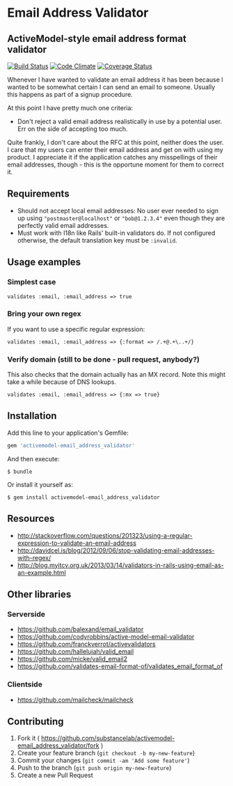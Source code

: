 # Email Address Validator
## ActiveModel-style email address format validator

[![Build Status](https://travis-ci.org/substancelab/activemodel-email_address_validator.svg?branch=master)](https://travis-ci.org/substancelab/activemodel-email_address_validator) [![Code Climate](https://codeclimate.com/github/substancelab/activemodel-email_address_validator/badges/gpa.svg)](https://codeclimate.com/github/substancelab/activemodel-email_address_validator) [![Coverage Status](https://coveralls.io/repos/substancelab/activemodel-email_address_validator/badge.svg?branch=more-badges&service=github)](https://coveralls.io/github/substancelab/activemodel-email_address_validator?branch=more-badges)

Whenever I have wanted to validate an email address it has been because I wanted to be somewhat certain I can send an email to someone. Usually this happens as part of a signup procedure.

At this point I have pretty much one criteria:

* Don't reject a valid email address realistically in use by a potential user. Err on the side of accepting too much.

Quite frankly, I don't care about the RFC at this point, neither does the user. I care that my users can enter their email address and get on with using my product. I appreciate it if the application catches any misspellings of their email addresses, though - this is the opportune moment for them to correct it.

## Requirements

* Should not accept local email addresses: No user ever needed to sign up using `"postmaster@localhost"` or `"bob@1.2.3.4"` even though they are perfectly valid email addresses.
* Must work with I18n like Rails' built-in validators do. If not configured otherwise, the default translation key must be `:invalid`.

## Usage examples

### Simplest case

    validates :email, :email_address => true

### Bring your own regex

If you want to use a specific regular expression:

    validates :email, :email_address => {:format => /.+@.+\..+/}

### Verify domain (still to be done - pull request, anybody?)

This also checks that the domain actually has an MX record. Note this might take a while because of DNS lookups.

    validates :email, :email_address => {:mx => true}

## Installation

Add this line to your application's Gemfile:

```ruby
gem 'activemodel-email_address_validator'
```

And then execute:

    $ bundle

Or install it yourself as:

    $ gem install activemodel-email_address_validator

## Resources

* http://stackoverflow.com/questions/201323/using-a-regular-expression-to-validate-an-email-address
* http://davidcel.is/blog/2012/09/06/stop-validating-email-addresses-with-regex/
* http://blog.myitcv.org.uk/2013/03/14/validators-in-rails-using-email-as-an-example.html

## Other libraries

### Serverside

* https://github.com/balexand/email_validator
* https://github.com/codyrobbins/active-model-email-validator
* https://github.com/franckverrot/activevalidators
* https://github.com/hallelujah/valid_email
* https://github.com/micke/valid_email2
* https://github.com/validates-email-format-of/validates_email_format_of

### Clientside

* https://github.com/mailcheck/mailcheck

## Contributing

1. Fork it ( https://github.com/substancelab/activemodel-email_address_validator/fork )
2. Create your feature branch (`git checkout -b my-new-feature`)
3. Commit your changes (`git commit -am 'Add some feature'`)
4. Push to the branch (`git push origin my-new-feature`)
5. Create a new Pull Request

